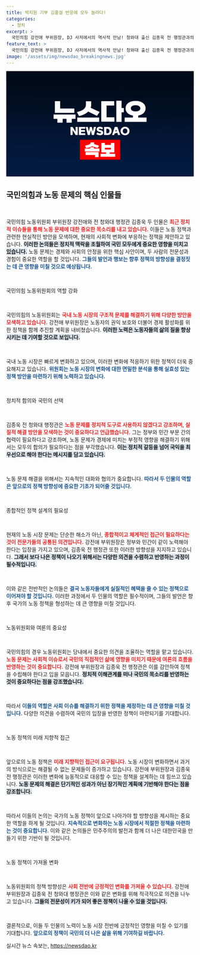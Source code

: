 ```yaml
---
title: 박지원 기부 김홍걸 반응에 모두 놀라다!
categories:
  - 정치
excerpt: >
  국민의힘 강전애 부위원장, DJ 사저에서의 역사적 만남! 청와대 출신 김종욱 전 행정관과의 대화가 촉발한 정치적 비화, 그 뒷이야기를 들어보세요. 클릭하면 숨겨진 진실이 밝혀집니다!
feature_text: >
  국민의힘 강전애 부위원장, DJ 사저에서의 역사적 만남! 청와대 출신 김종욱 전 행정관과의 대화가 촉발한 정치적 비화, 그 뒷이야기를 들어보세요. 클릭하면 숨겨진 진실이 밝혀집니다!
image: '/assets/img/newsdao_breakingnews.jpg'
---
```


<p><img src="/assets/img/newsdao_breakingnews.jpg" alt="ontimetimes 속보" /></p>

<h2 data-ke-size="size26">국민의힘과 노동 문제의 핵심 인물들</h2>

<p data-ke-size="size16">&nbsp;</p>

<p>국민의힘 노동위원회 부위원장 강전애와 전 청와대 행정관 김종욱 두 인물은 <b><span style="color: #ee2323;">최근 정치적 이슈들을 통해 노동 문제에 대한 중요한 목소리를 내고 있습니다.</span></b> 이들은 노동 정책과 관련한 현실적인 방안을 모색하며, 현재의 사회적 변화에 부응하는 정책을 제안하고 있습니다. <b><span style="background-color: #21538527;">이러한 논의들은 정치적 맥락을 초월하여 국민 모두에게 중요한 영향을 미치고 있습니다.</span></b> 노동 문제는 경제와 사회의 안정을 위한 핵심 사안이며, 두 사람의 전문성과 경험이 중요한 역할을 할 것입니다. <b><span style="color: #1a5490;">그들의 발언과 행보는 향후 정책의 방향성을 결정짓는 데 큰 영향을 미칠 것으로 예상됩니다.</span></b></p>

<p data-ke-size="size16">&nbsp;</p>

<p>국민의힘 노동위원회의 역할 강화</p>

<p data-ke-size="size16">&nbsp;</p>

<p>국민의힘의 노동위원회는 <b><span style="color: #ee2323;">국내 노동 시장의 구조적 문제를 해결하기 위해 다양한 방안을 모색하고 있습니다.</span></b> 강전애 부위원장은 노동자의 권익 보호와 더불어 경제 활성화를 위한 정책을 함께 추진할 계획을 내비쳤습니다. <b><span style="background-color: #21538527;">이러한 노력은 노동자들의 삶의 질을 향상시키는 데 기여할 것으로 보입니다.</span></b> </p>

<p data-ke-size="size16">&nbsp;</p>

<p>국내 노동 시장은 빠르게 변화하고 있으며, 이러한 변화에 적응하기 위한 정책이 더욱 중요해지고 있습니다. <b><span style="color: #1a5490;">위원회는 노동 시장의 변화에 대한 면밀한 분석을 통해 실효성 있는 정책 방안을 마련하기 위해 노력하고 있습니다.</span></b></p>

<p data-ke-size="size16">&nbsp;</p>

<p>정치적 함의와 국민의 선택</p>

<p data-ke-size="size16">&nbsp;</p>

<p>김종욱 전 청와대 행정관은 <b><span style="color: #ee2323;">노동 문제를 정치적 도구로 사용하지 않겠다고 강조하며, 실질적 해결 방안을 모색하는 것이 중요하다고 언급했습니다.</span></b> 그는 정부와 민간 부문 간의 협력이 필요하다고 강조하며, 노동 문제가 경제에 미치는 부정적 영향을 해결하기 위해서는 모두의 합의가 필요하다는 점을 부각했습니다. <b><span style="background-color: #21538527;">이는 정치적 갈등을 넘어 국익을 최우선으로 해야 한다는 메시지를 담고 있습니다.</span></b></p>

<p data-ke-size="size16">&nbsp;</p>

<p>노동 문제 해결을 위해서는 지속적인 대화와 협의가 중요합니다. <b><span style="color: #1a5490;">따라서 두 인물의 역할은 앞으로의 정책 방향성에 중요한 기초가 되어줄 것입니다.</span></b></p>

<p data-ke-size="size16">&nbsp;</p>

<p>종합적인 정책 설계의 필요성</p>

<p data-ke-size="size16">&nbsp;</p>

<p>현재의 노동 시장 문제는 단순한 해소가 아닌, <b><span style="color: #ee2323;">종합적이고 체계적인 접근이 필요하다는 것이 전문가들의 공통된 의견입니다.</span></b> 강전애 부위원장은 정부와 민간이 같이 노력해야 한다는 입장을 가지고 있으며, 김종욱 전 행정관 또한 이러한 방향성을 지지하고 있습니다. <b><span style="background-color: #21538527;">그래서 보다 나은 정책이 나오기 위해서는 다양한 의견을 수렴하고 반영하는 과정이 필수적입니다.</span></b></p>

<p data-ke-size="size16">&nbsp;</p>

<p>이와 같은 전반적인 논의들은 <b><span style="color: #1a5490;">결국 노동자들에게 실질적인 혜택을 줄 수 있는 정책으로 이어져야 할 것입니다.</span></b> 이러한 과정에서 두 인물의 역할은 필수적이며, 그들의 발언은 향후 국가의 노동 정책을 형성하는 데 큰 영향을 미칠 것입니다.</p>

<p data-ke-size="size16">&nbsp;</p>

<p>노동위원회와 여론의 중요성</p>

<p data-ke-size="size16">&nbsp;</p>

<p>국민의힘의 경우 노동위원회는 당내에서 중요한 의견을 조율하는 역할을 맡고 있습니다. <b><span style="color: #ee2323;">노동 문제는 사회적 이슈로서 국민의 직접적인 삶에 영향을 미치기 때문에 여론의 흐름을 반영하는 것이 중요합니다.</span></b> 강전애 부위원장과 김종욱 전 행정관은 이를 감안하여 정책을 수립해야 한다고 입을 모읍니다. <b><span style="background-color: #21538527;">정치적 이해관계를 떠나 국민의 목소리를 반영하는 것이 중요하다는 점을 강조했습니다.</span></b></p>

<p data-ke-size="size16">&nbsp;</p>

<p>따라서 <b><span style="color: #1a5490;">이들의 역할은 사회 이슈를 해결하기 위한 정책을 제정하는 데 큰 영향을 미칠 것입니다.</span></b> 다양한 의견을 수렴하여 국민의 입장을 반영한 정책이 마련되기를 기대합니다.</p>

<p data-ke-size="size16">&nbsp;</p>

<p>노동 정책의 미래 지향적 접근</p>

<p data-ke-size="size16">&nbsp;</p>

<p>앞으로의 노동 정책은 <b><span style="color: #ee2323;">미래 지향적인 접근이 요구됩니다.</span></b> 노동 시장이 변화하면서 과거의 방식으로는 해결될 수 없는 문제들이 증가하고 있습니다. 강전애 부위원장과 김종욱 전 행정관은 이러한 변화에 능동적으로 대응할 수 있는 정책을 설계하는 데 힘쓰고 있습니다. <b><span style="background-color: #21538527;">노동 문제의 해결은 단기적인 성과가 아닌 장기적인 계획에 기반해야 한다는 점을 강조합니다.</span></b></p>

<p data-ke-size="size16">&nbsp;</p>

<p>따라서 이들의 논의는 국가의 노동 정책이 앞으로 나아가야 할 방향성을 제시하는 중요한 역할을 하게 될 것입니다. <b><span style="color: #1a5490;">지속적으로 변화하는 노동 시장에서 적절한 정책을 마련하는 것이 중요합니다.</span></b> 이와 같은 논의들은 민주주의의 발전과 함께 더 나은 대한민국을 만들기 위한 기반이 될 것입니다.</p>

<p data-ke-size="size16">&nbsp;</p>

<p>노동 정책이 가져올 변화</p>

<p data-ke-size="size16">&nbsp;</p>

<p>노동위원회의 정책 방향성은 <b><span style="color: #ee2323;">사회 전반에 긍정적인 변화를 가져올 수 있습니다.</span></b> 강전애 부위원장과 김종욱 전 청와대 행정관은 이와 같은 변화를 위해 적극적으로 의견을 나누고 있습니다. <b><span style="background-color: #21538527;">그들의 전문성이 키가 되어 좋은 정책이 나올 수 있을 것입니다.</span></b> </p>

<p data-ke-size="size16">&nbsp;</p>

<p>결론적으로, 이들 두 인물의 노력이 노동 시장 전반에 긍정적인 영향을 미칠 수 있기를 기대합니다. <b><span style="color: #1a5490;">앞으로의 정책이 국민의 더 나은 삶을 위해 기여하길 바랍니다.</span></b></p>
실시간 뉴스 속보는, <a href="https://newsdao.kr" rel="dofollow">https://newsdao.kr</a>



